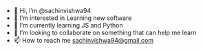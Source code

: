 - 👋 Hi, I’m @sachinvishwa94
- 👀 I’m interested in Learning new software
- 🌱 I’m currently learning JS and Python
- 💞️ I’m looking to collaborate on something that can help me learn
- 📫 How to reach me sachinvishwa94@gmail.com

<!---
sachinvishwa94/sachinvishwa94 is a ✨ special ✨ repository because its `README.md` (this file) appears on your GitHub profile.
You can click the Preview link to take a look at your changes.
--->
